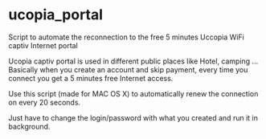 # ucopia_portal
Script to automate the reconnection to the free 5 minutes Uccopia WiFi captiv Internet portal

Ucopia captiv portal is used in different public places like Hotel, camping ...
Basically when you create an account and skip payment, every time you connect you get a 5 minutes free Internet access.

Use this script (made for MAC OS X) to automatically renew the connection on every 20 seconds. 

Just have to change the login/password with what you created and run it in background.
